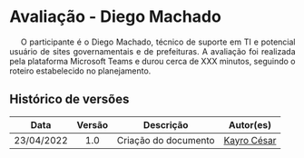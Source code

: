 # Avaliação - Diego Machado

<p style="text-indent: 20px; text-align: justify">
O participante é o Diego Machado, técnico de suporte em TI e potencial usuário de sites governamentais e de prefeituras. A avaliação foi realizada pela plataforma Microsoft Teams  e durou cerca de XXX minutos, seguindo o roteiro estabelecido no planejamento.
</p>

<div align="center">
  

</div>

## Histórico de versões

 | **Data**   | **Versão** | **Descrição**                            |                **Autor(es)**                 |
 | ---------- | :--------: | ---------------------------------------- | :------------------------------------------: |
 | 23/04/2022  |    1.0     |   Criação do documento    |        [Kayro César](https://github.com/kayrocesar)         |


